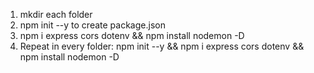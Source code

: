 1. mkdir each folder
2. npm init --y to create package.json
3. npm i express cors dotenv && npm install nodemon -D
4. Repeat in every folder:
   npm init --y && npm i express cors dotenv && npm install nodemon -D
